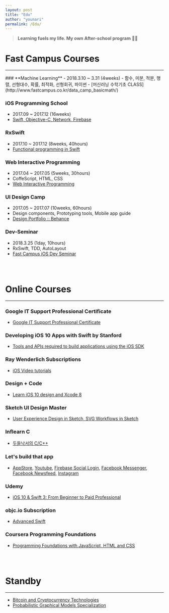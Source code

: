 ```yaml
---
layout: post
title: "Edu"
author: "younari"
permalink: /Edu/
---
```


> **Learning fuels my life. My own After-school program**  🙂📖


# Fast Campus Courses

<hr>
### **Machine Learning**
- 2018.3.10 ~ 3.31 (4weeks)
- 함수, 미분, 적분, 행렬, 선형대수, 확률, 최적화, 선형회귀, 파이썬
- [머신러닝 수학기초 CLASS](http://www.fastcampus.co.kr/data_camp_basicmath/)


### **iOS Programming School**
- 2017.09 ~ 2017.12 (16weeks)
- [Swift, Objective-C, Network, Firebase](http://school.fastcampus.co.kr/dev_ids)

### **RxSwift**
- 2017.10 ~ 2017.12 (8weeks, 40hours)
- [Functional programming in Swift](http://www.fastcampus.co.kr/dev_camp_rxswift/)

### **Web Interactive Programming**
- 2017.04 ~ 2017.05 (5weeks, 30hours)
- CoffeScript, HTML, CSS 
- [Web Interactive Programming](http://www.fastcampus.co.kr/dgn_camp_webinteractive/)

### **UI Design Camp**
- 2017.05 ~ 2017.07 (10weeks, 60hours)
- Design components, Prototyping tools, Mobile app guide
- [Design Portfolio :: Behance](https://www.behance.net/gallery/54607233/Organize-your-subscriptions-with-Cash-bot)

### **Dev-Seminar**
- 2018.3.25 (1day, 10hours)
- RxSwift, TDD, AutoLayout
- [Fast Campus iOS Dev Seminar](http://www.fastcampus.co.kr/dev_seminar_dev1801/)

<br>
<br>




# Online Courses

<hr>

### Google IT Support Professional Certificate
- [Google IT Support Professional Certificate](https://www.coursera.org/specializations/google-it-support)

### **Developing iOS 10 Apps with Swift by Stanford**
- [Tools and APIs required to build applications using the iOS SDK](https://itunes.apple.com/us/course/developing-ios-10-apps-with-swift/id1198467120)

### **Ray Wenderlich Subscriptions**
- [iOS Video tutorials](https://www.raywenderlich.com/category/ios)

### **Design + Code**
- [Learn iOS 10 design and Xcode 8](https://designcode.io/)

### **Sketch UI Design Master**
- [User Experience Design in Sketch, SVG Workflows in Sketch](http://courses.sketchmaster.com/)

### **Inflearn C**
- [두들낙서의 C/C++](https://www.inflearn.com/course/c%EC%96%B8%EC%96%B4-%EB%91%90%EB%93%A4%EB%82%99%EC%84%9C/)

### **Let's build that app**
- [AppStore](https://www.letsbuildthatapp.com/course/AppStore), [Youtube](https://www.letsbuildthatapp.com/course/YouTube), [Firebase Social Login](https://www.letsbuildthatapp.com/course/Firebase-Social-Login), [Facebook Messenger](https://www.letsbuildthatapp.com/course/Facebook-Chat-Messenger), [Facebook Newsfeed](https://www.letsbuildthatapp.com/course/Facebook-News-Feed), [Instagram](https://www.letsbuildthatapp.com/course/Instagram-Firebase)

### **Udemy**
- [iOS 10 & Swift 3: From Beginner to Paid Professional](https://www.udemy.com/devslopes-ios10/)

### **objc.io Subscription**
- [Advanced Swift](https://www.objc.io/books/)

### Coursera Programming Foundations 
- [Programming Foundations with JavaScript, HTML and CSS](https://www.coursera.org/learn/duke-programming-web)

<br>
<br>

# Standby

<hr>

- [Bitcoin and Cryptocurrency Technologies](https://www.coursera.org/learn/cryptocurrency)
- [Probabilistic Graphical Models Specialization](https://www.coursera.org/specializations/probabilistic-graphical-models)
